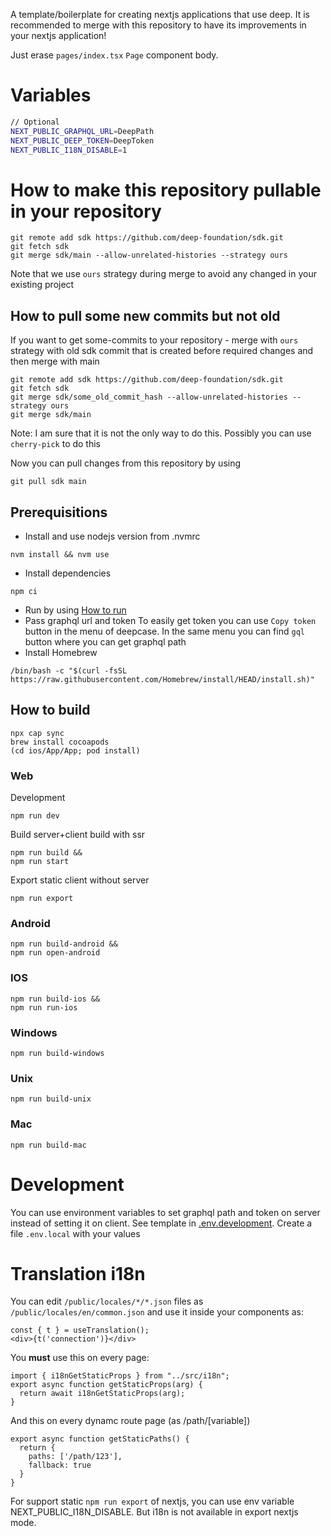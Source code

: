 A template/boilerplate for creating nextjs applications that use deep. It is recommended to merge with this repository to have its improvements in your nextjs application!

Just erase `pages/index.tsx` `Page` component body.

# Variables

```sh
// Optional
NEXT_PUBLIC_GRAPHQL_URL=DeepPath
NEXT_PUBLIC_DEEP_TOKEN=DeepToken
NEXT_PUBLIC_I18N_DISABLE=1
```

# How to make this repository pullable in your repository
```
git remote add sdk https://github.com/deep-foundation/sdk.git
git fetch sdk
git merge sdk/main --allow-unrelated-histories --strategy ours 
```
Note that we use `ours` strategy during merge to avoid any changed in your existing project
## How to pull some new commits but not old
If you want to get some-commits to your repository - merge with `ours` strategy with old sdk commit that is created before required changes and then merge with main
```
git remote add sdk https://github.com/deep-foundation/sdk.git
git fetch sdk
git merge sdk/some_old_commit_hash --allow-unrelated-histories --strategy ours
git merge sdk/main
```
Note: I am sure that it is not the only way to do this. Possibly you can use `cherry-pick` to do this

Now you can pull changes from this repository by using
```
git pull sdk main
```

## Prerequisitions
- Install and use nodejs version from .nvmrc
```
nvm install && nvm use
```
- Install dependencies
```
npm ci
```
- Run by using [How to run](#how-to-run)
- Pass graphql url and token
To easily get token you can use `Copy token` button in the menu of deepcase. In the same menu you can find `gql` button where you can get graphql path
- Install Homebrew
```
/bin/bash -c "$(curl -fsSL https://raw.githubusercontent.com/Homebrew/install/HEAD/install.sh)"
```

## How to build

```
npx cap sync
brew install cocoapods
(cd ios/App/App; pod install)
```

### Web
Development
```
npm run dev
```
Build server+client build with ssr
```
npm run build &&
npm run start
```
Export static client without server
```
npm run export
```


### Android
```
npm run build-android &&
npm run open-android
```

### IOS
```
npm run build-ios &&
npm run run-ios
```

### Windows
```
npm run build-windows
```

### Unix
```
npm run build-unix
```

### Mac
```
npm run build-mac
```

# Development
You can use environment variables to set graphql path and token on server instead of setting it on client. See template in [.env.development](https://github.com/deep-foundation/sdk/blob/main/.env.development). Create a file `.env.local` with your values


# Translation i18n
You can edit `/public/locales/*/*.json` files as `/public/locales/en/common.json` and use it inside your components as:
```tsx
const { t } = useTranslation();
<div>{t('connection')}</div>
```
You **must** use this on every page:
```tsx
import { i18nGetStaticProps } from "../src/i18n";
export async function getStaticProps(arg) {
  return await i18nGetStaticProps(arg);
}
```
And this on every dynamc route page (as /path/[variable])
```tsx
export async function getStaticPaths() {
  return {
    paths: ['/path/123'],
    fallback: true
  }
}
```
For support static `npm run export` of nextjs, you can use env variable NEXT_PUBLIC_I18N_DISABLE. But i18n is not available in export nextjs mode.